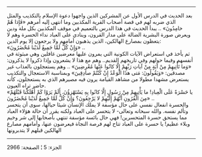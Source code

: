 ------------------------------------------------------------------------

بعد الحديث في الدرس الأول عن المشركين الذين واجهوا دعوة الإسلام بالتكذيب
والمثل الذي ضربه لهم في قصة أصحاب القرية المكذبين وما انتهى إليه أمرهم
«فَإِذا هُمْ خامِدُونَ» .. يبدأ الحديث في هذا الدرس بالتعميم في موقف المكذبين
بكل ملة ودين ويعرض صورة البشرية الضالة على مدار القرون، وينادي على
العباد نداء الحسرة وهم لا يتعظون بمصارع الهالكين، الذين يذهبون أمامهم
ولا يرجعون إلا يوم الدين:  
«وَإِنْ كُلٌّ لَمَّا جَمِيعٌ لَدَيْنا مُحْضَرُونَ» ..  
ثم يأخذ في استعراض الآيات الكونية التي يمرون عليها معرضين غافلين وهي
مبثوثة في أنفسهم وفيما حولهم وفي تاريخهم القديم.. وهم مع هذا لا يشعرون
وإذا ذكروا لا يذكرون: «وَما تَأْتِيهِمْ مِنْ آيَةٍ مِنْ آياتِ رَبِّهِمْ إِلَّا كانُوا عَنْها
مُعْرِضِينَ» .. وهم يستعجلون بالعذاب غير مصدقين: «وَيَقُولُونَ: مَتى هذَا الْوَعْدُ إِنْ
كُنْتُمْ صادِقِينَ» وبمناسبة الاستعجال والتكذيب يستعرض مشهدا مطولا من مشاهد
القيامة يرون فيه مصيرهم الذي به يستعجلون، كأنه حاضر تراه العيون.  
«يا حَسْرَةً عَلَى الْعِبادِ! ما يَأْتِيهِمْ مِنْ رَسُولٍ إِلَّا كانُوا بِهِ يَسْتَهْزِؤُنَ. أَلَمْ يَرَوْا كَمْ
أَهْلَكْنا قَبْلَهُمْ مِنَ الْقُرُونِ أَنَّهُمْ إِلَيْهِمْ لا يَرْجِعُونَ؟ وَإِنْ كُلٌّ لَمَّا جَمِيعٌ لَدَيْنا
مُحْضَرُونَ» ..  
والحسرة انفعال نفسي على حال مؤسفة لا يملك الإنسان شيئا حيالها، سوى أن
يتحسر وتألم نفسه. والله سبحانه وتعالى- لا يتحسر على العباد ولكنه يقرر أن
حالة هؤلاء العباد مما يستحق حسرة المتحسرين! فهي حال بائسة مؤسفة تنتهي
بأصحابها إلى شر وخيم وبلاء عظيم! يا حسرة على العباد تتاح لهم فرصة النجاة
فيعرضون عنها، وأمامهم مصارع الهالكين قبلهم لا يتدبرونها

------------------------------------------------------------------------

الجزء: 5 ¦ الصفحة: 2966
